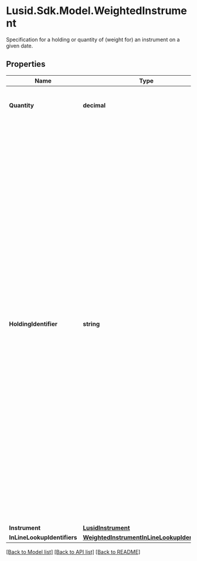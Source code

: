 # Lusid.Sdk.Model.WeightedInstrument
Specification for a holding or quantity of (weight for) an instrument on a given date.

## Properties

Name | Type | Description | Notes
------------ | ------------- | ------------- | -------------
**Quantity** | **decimal** | The quantity of the instrument that is owned. | [optional] 
**HoldingIdentifier** | **string** | Identifier for the instrument.  For a single, unique trade or transaction this can be thought of as equivalent to the transaction identifier, or  a composite of the sub-holding keys for a regular sub-holding. When there are multiple transactions sharing the same underlying instrument  such as purchase of shares on multiple dates where tax implications are different this would not be the case.    In an inlined aggregation request if this is wanted to identify a line item, it can be specified in the set of aggregation keys given on the aggregation  request that accompanies the set of weighted instruments. | [optional] 
**Instrument** | [**LusidInstrument**](LusidInstrument.md) |  | [optional] 
**InLineLookupIdentifiers** | [**WeightedInstrumentInLineLookupIdentifiers**](WeightedInstrumentInLineLookupIdentifiers.md) |  | [optional] 

[[Back to Model list]](../README.md#documentation-for-models) [[Back to API list]](../README.md#documentation-for-api-endpoints) [[Back to README]](../README.md)

